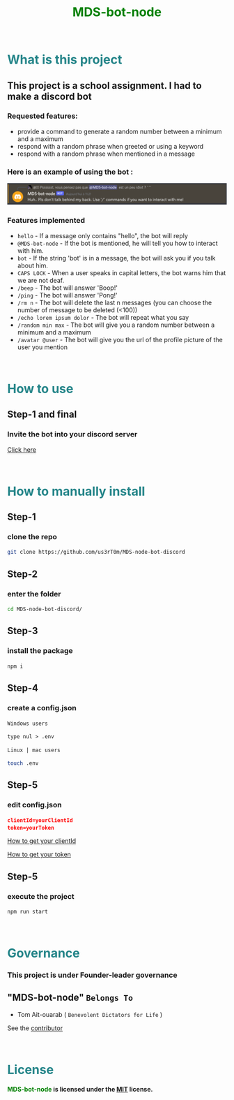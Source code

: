 <div align="center">
<h1 style="color: green">MDS-bot-node</h1>
</div>

<br/>

# <span style="color: #258589">What is this project</span>

## This project is a school assignment. I had to make a discord bot

### Requested features:

* provide a command to generate a random number between a minimum and a maximum
* respond with a random phrase when greeted or using a keyword
* respond with a random phrase when mentioned in a message


### Here is an example of using the bot :
![example of using the bot](image/exemple.png)

### Features implemented

* `hello` - If a message only contains "hello", the bot will reply
* `@MDS-bot-node` - If the bot is mentioned, he will tell you how to interact with him.
* `bot` - If the string 'bot' is in a message, the bot will ask you if you talk about him.
* `CAPS LOCK` - When a user speaks in capital letters, the bot warns him that we are not deaf.
* `/beep` - The bot will answer 'Boop!'
* `/ping` - The bot will answer 'Pong!'
* `/rm n` - The bot will delete the last n messages (you can choose the number of message to be deleted (<100))
* `/echo lorem ipsum dolor` - The bot will repeat what you say
* `/random min max` - The bot will give you a random number between a minimum and a maximum
* `/avatar @user` - The bot will give you the url of the profile picture of the user you mention

<br/>

# <span style="color: #258589">How to use</span>


## Step-1 and final
### Invite the bot into your discord server

[Click here](https://discord.com/api/oauth2/authorize?client_id=951392843740618772&permissions=8&scope=bot%20applications.commands)

<br/>

# <span style="color: #258589">How to manually install</span>

## Step-1

### clone the repo

```bash
git clone https://github.com/us3rT0m/MDS-node-bot-discord
```

## Step-2

### enter the folder

```bash
cd MDS-node-bot-discord/
```

## Step-3

### install the package

```bash
npm i
```

## Step-4

### create a config.json

`Windows users`
```batch
type nul > .env
```

`Linux | mac users`
```bash
touch .env
```

## Step-5

### edit config.json

```json
clientId=yourClientId
token=yourToken
```
[How to get your clientId](https://discordjs.guide/preparations/adding-your-bot-to-servers.html#creating-and-using-your-invite-link)

[How to get your token](https://discordjs.guide/preparations/setting-up-a-bot-application.html#creating-your-bot)

## Step-5

### execute the project

```bash
npm run start
```

<br/>

# <span style="color: #258589">Governance</span>

### This project is under Founder-leader governance

## **"MDS-bot-node"**  `Belongs To`

* Tom Ait-ouarab ( `Benevolent Dictators for Life` )

See the [contributor](https://github.com/us3rT0m/MDS-node-bot-discord/graphs/contributors)


<br/>

# <span style="color: #258589">License</span>

**<span style="color: green">MDS-bot-node</span> is licensed under the [MIT](./LICENSE) license.**